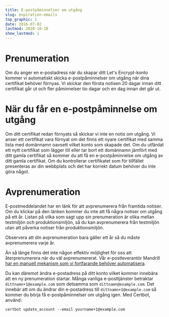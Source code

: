 ```yaml
---
title: E-postpåminnelser om utgång
slug: expiration-emails
top_graphic: 1
date: 2016-07-02
lastmod: 2020-10-28
show_lastmod: 1
---
```



# Prenumeration

Om du anger en e-postadress när du skapar ditt Let's Encrypt-konto kommer vi automatiskt skicka e-postpåminnelser om utgång när dina certifikat behöver förnyas. Vi skickar den första notisen 20 dagar innan ditt certifikat går ut och fler påminnelser tio dagar och en dag innan det går ut.

# När du får en e-postpåminnelse om utgång

Om ditt certifikat redan förnyats så skickar vi inte en notis om utgång. Vi anser ett certifikat vara förnyat om det finns ett nyare certifikat med samma lista med domännamn oavsett vilket konto som skapade det. Om du utfärdat ett nytt certifikat som lägger till eller tar bort ett domännamn jämfört med ditt gamla certifikat så kommer du att få en e-postpåminnelse om utgång av ditt gamla certifikat. Om du kontrollerar certifikatet som för tillfället presenteras av din webbplats och det har korrekt datum behöver du inte göra något.

# Avprenumeration

E-postmeddelandet har en länk för att avprenumerera från framtida notiser. Om du klickar på den länken kommer du inte att få några notiser om utgång på ett år. Listan på vilka som sagt upp sin prenumeration är olika mellan testmiljön och produktionsmiljön, så du kan avprenumerera från testmiljön utan att påverka notiser från produktionsmiljön.

Observera att din avprenumeration bara gäller ett år så du måste avprenumerera varje år.

Än så länge finns det inte någon effektiv möjlighet för oss att återprenumerera när du väl avprenumererat. Vår e-postleverantör Mandrill [har en manuell mekanism som vi fortfarande behöver automatisera](https://mandrill.zendesk.com/hc/en-us/articles/360039299913).

Du kan däremot ändra e-postadress på ditt konto vilket kommer innebära att en ny prenumeration startar. Många vanliga e-posttjänster betraktar `dittnamn+1@example.com` som detsamma som `dittnamn@example.com`. Det innebär att om du ändrar din e-postadress till `dittnamn+1@example.com` så kommer du börja få e-postpåminnelser om utgång igen. Med Certbot, använd:

`certbot update_account --email yourname+1@example.com`
